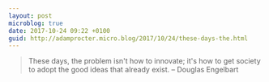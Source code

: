 ```yaml
---
layout: post
microblog: true
date: 2017-10-24 09:22 +0100
guid: http://adamprocter.micro.blog/2017/10/24/these-days-the.html
---
```

> These days, the problem isn't how to innovate; it's how to get society to adopt the good ideas that already exist.
> – Douglas Engelbart
